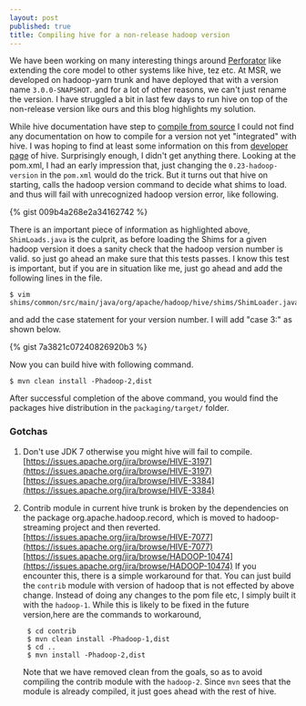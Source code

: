 ```yaml
---
layout: post
published: true
title: Compiling hive for a non-release hadoop version
---
```



We have been working on many interesting things around [Perforator](https://www.microsoft.com/en-us/research/project/perforator-2/) like extending the core model to other systems like hive, tez etc. At MSR, we developed on hadoop-yarn trunk and have deployed that with a version name `3.0.0-SNAPSHOT`. and for a lot of other reasons, we can't just rename the version. I have struggled a bit in last few days to run hive on top of the non-release version like ours and this blog highlights my solution.

While hive documentation have step to [compile from source](https://cwiki.apache.org/confluence/display/Hive/GettingStarted) I could not find any documentation on how to compile for a version not yet "integrated" with hive. I was hoping to find at least some information on this from [developer page](https://cwiki.apache.org/confluence/display/Hive/HiveDeveloperFAQ) of hive. Surprisingly enough, I didn't get anything there. Looking at the pom.xml, I had an early impression that, just changing the `0.23-hadoop-version` in the `pom.xml` would do the trick. But it turns out that hive on starting, calls the hadoop version command to decide what shims to load. and thus will fail with unrecognized hadoop version error, like following.

{% gist 009b4a268e2a34162742 %}

There is an important piece of information as highlighted above, `ShimLoads.java` is the culprit, as before loading the Shims for a given hadoop version it does a sanity check that the hadoop version number is valid. so just go ahead an make sure that this tests passes. I know this test is important, but if you are in situation like me,  just go ahead and add the following lines in the file.

```
$ vim shims/common/src/main/java/org/apache/hadoop/hive/shims/ShimLoader.java
```

and add the case statement for your version number. I will add "case 3:" as shown below.

{% gist 7a3821c07240826920b3 %}

Now you can build hive with following command.

```
$ mvn clean install -Phadoop-2,dist
```

After successful completion of the above command, you would find the packages hive distribution in the `packaging/target/` folder.

### Gotchas

1. Don't use JDK 7 otherwise you might hive will fail to compile.
[https://issues.apache.org/jira/browse/HIVE-3197](https://issues.apache.org/jira/browse/HIVE-3197)
[https://issues.apache.org/jira/browse/HIVE-3384](https://issues.apache.org/jira/browse/HIVE-3384)

2. Contrib module in current hive trunk is broken by the dependencies on the package org.apache.hadoop.record, which is moved to hadoop-streaming project and then reverted.
[https://issues.apache.org/jira/browse/HIVE-7077](https://issues.apache.org/jira/browse/HIVE-7077)
[https://issues.apache.org/jira/browse/HADOOP-10474](https://issues.apache.org/jira/browse/HADOOP-10474)
  If you encounter this, there is a simple workaround for that. You can just build the `contrib` module with version of hadoop that is not effected by above change. Instead of doing any changes to the pom file etc, I simply built it with the `hadoop-1`. While this is likely to be fixed in the future version,here are the commands to workaround,

    ```
     $ cd contrib
     $ mvn clean install -Phadoop-1,dist
     $ cd ..
     $ mvn install -Phadoop-2,dist
    ```

    Note that we have removed clean from the goals, so as to avoid compiling the contrib module with the `hadoop-2`. Since `mvn` sees that the module is already compiled, it just goes ahead with the rest of hive.
